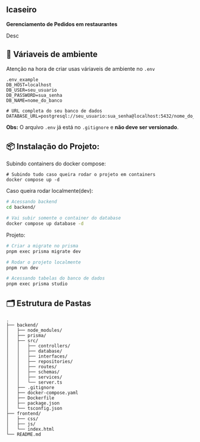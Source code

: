 ## Icaseiro

**Gerenciamento de Pedidos em restaurantes**

Desc

## 📄 Váriaveis de ambiente
Atenção na hora de criar usas váriaveis de ambiente no `.env` 

```
.env_example
DB_HOST=localhost
DB_USER=seu_usuario
DB_PASSWORD=sua_senha
DB_NAME=nome_do_banco

# URL completa do seu banco de dados
DATABASE_URL=postgresql://seu_usuario:sua_senha@localhost:5432/nome_do_banco
```

**Obs:** O arquivo `.env` já está no `.gitignore` e **não deve ser versionado**.

## 📦 Instalação do Projeto:

Subindo containers do docker compose:
```
# Subindo tudo caso queira rodar o projeto em containers
docker compose up -d 
```

Caso queira rodar localmente(dev):

```bash
# Acessando backend
cd backend/

# Vai subir somente o container do database
docker compose up database -d 
```
Projeto:

```bash
# Criar a migrate no prisma
pnpm exec prisma migrate dev

# Rodar o projeto localmente
pnpm run dev 

# Acessando tabelas do banco de dados
pnpm exec prisma studio
```


## 🗂️ Estrutura de Pastas

```
.
├── backend/
│   ├── node_modules/
│   ├── prisma/
│   ├── src/
│   │   ├── controllers/
│   │   ├── database/
│   │   ├── interfaces/
│   │   ├── repositories/
│   │   ├── routes/
│   │   ├── schemas/
│   │   ├── services/
│   │   └── server.ts
│   ├── .gitignore
│   ├── docker-compose.yaml
│   ├── Dockerfile
│   ├── package.json
│   └── tsconfig.json
├── frontend/
│   ├── css/
│   ├── js/
│   └── index.html
└── README.md
```
